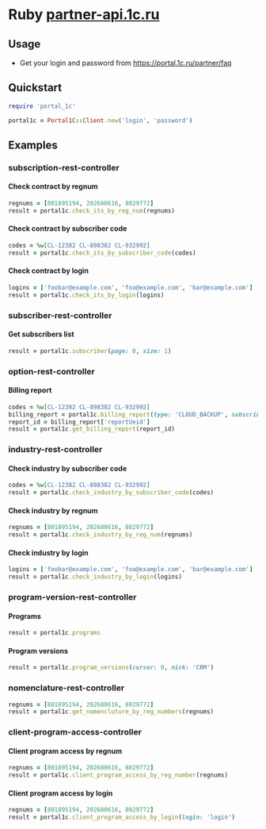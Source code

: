 # Ruby [partner-api.1c.ru](https://partner-api.1c.ru/api/swagger-ui/index.html)

## Usage

* Get your login and password from https://portal.1c.ru/partner/faq

## Quickstart

```rb
require 'portal_1c'

portal1c = Portal1C::Client.new('login', 'password')
```

## Examples

### subscription-rest-controller

#### Check contract by regnum

```rb
regnums = [801895194, 202680616, 8029772]
result = portal1c.check_its_by_reg_num(regnums)
```

#### Check contract by subscriber code

```rb
codes = %w[CL-12382 CL-898382 CL-932992]
result = portal1c.check_its_by_subscriber_code(codes)
```

#### Check contract by login

```rb
logins = ['foobar@example.com', 'foo@example.com', 'bar@example.com']
result = portal1c.check_its_by_login(logins)
```

### subscriber-rest-controller

#### Get subscribers list

```rb
result = portal1c.subscriber(page: 0, size: 1)
```

### option-rest-controller

#### Billing report

```rb
codes = %w[CL-12382 CL-898382 CL-932992]
billing_report = portal1c.billing_report(type: 'CLOUD_BACKUP', subscriber_code_list: codes)
report_id = billing_report['reportUeid']
result = portal1c.get_billing_report(report_id)
```

### industry-rest-controller

#### Check industry by subscriber code

```rb
codes = %w[CL-12382 CL-898382 CL-932992]
result = portal1c.check_industry_by_subscriber_code(codes)
```

#### Check industry by regnum

```rb
regnums = [801895194, 202680616, 8029772]
result = portal1c.check_industry_by_reg_num(regnums)
```

#### Check industry by login

```rb
logins = ['foobar@example.com', 'foo@example.com', 'bar@example.com']
result = portal1c.check_industry_by_login(logins)
```

### program-version-rest-controller

#### Programs

```rb
result = portal1c.programs
```

#### Program versions

```rb
result = portal1c.program_versions(cursor: 0, nick: 'CRM')
```

### nomenclature-rest-controller

```rb
regnums = [801895194, 202680616, 8029772]
result = portal1c.get_nomencluture_by_reg_numbers(regnums)
```

### client-program-access-controller

#### Client program access by regnum

```rb
regnums = [801895194, 202680616, 8029772]
result = portal1c.client_program_access_by_reg_number(regnums)
```

#### Client program access by login

```rb
regnums = [801895194, 202680616, 8029772]
result = portal1c.client_program_access_by_login(login: 'login')
```
